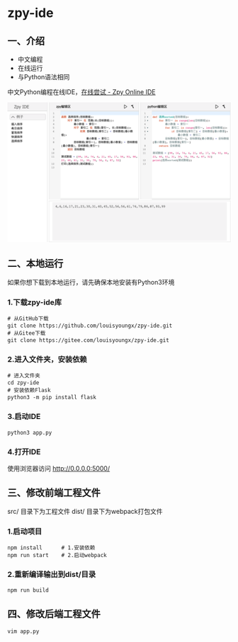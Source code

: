 # zpy-ide

## 一、介绍

- 中文编程
- 在线运行
- 与Python语法相同

中文Python编程在线IDE，[在线尝试 - Zpy Online IDE](https://service-jbqv5vwm-1302874749.gz.apigw.tencentcs.com/release/)

<div align="center">
    <img src="./docs/img/pc.png" /> 
</div>

## 二、本地运行

如果你想下载到本地运行，请先确保本地安装有Python3环境

### 1.下载zpy-ide库

``` shell
# 从GitHub下载
git clone https://github.com/louisyoungx/zpy-ide.git
# 从Gitee下载
git clone https://gitee.com/louisyoungx/zpy-ide.git
```

### 2.进入文件夹，安装依赖

``` shell
# 进入文件夹
cd zpy-ide
# 安装依赖Flask
python3 -m pip install flask
```

### 3.启动IDE

``` shell
python3 app.py
```

### 4.打开IDE

使用浏览器访问 http://0.0.0.0:5000/

## 三、修改前端工程文件

src/  目录下为工程文件
dist/ 目录下为webpack打包文件

### 1.启动项目

```shell
npm install      # 1.安装依赖
npm run start    # 2.启动webpack
```

### 2.重新编译输出到dist/目录
```shell
npm run build
```

## 四、修改后端工程文件

```shell
vim app.py
```
